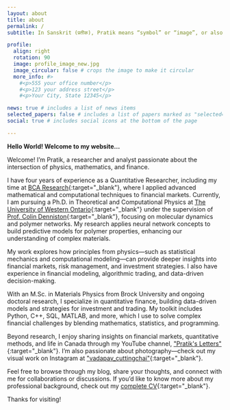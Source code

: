 ```yaml
---
layout: about
title: about
permalink: /
subtitle: In Sanskrit (प्रतीक), Pratik means “symbol” or “image”, or also conveys the idea of representation, or emblem. #<a href='#'>Affiliations</a>. Address. Contacts. Moto. Etc.

profile:
  align: right
  rotation: 90
  image: profile_image_new.jpg
  image_circular: false # crops the image to make it circular
  more_info: #>
    #<p>555 your office number</p>
    #<p>123 your address street</p>
    #<p>Your City, State 12345</p>

news: true # includes a list of news items
selected_papers: false # includes a list of papers marked as "selected={true}"
social: true # includes social icons at the bottom of the page

---
```


**Hello World! Welcome to my website…**

Welcome! I’m Pratik, a researcher and analyst passionate about the intersection of physics, mathematics, and finance.

I have four years of experience as a Quantitative Researcher, including my time at [BCA Research](https://www.bcaresearch.com/){:target="_blank"}, where I applied advanced mathematical and computational techniques to financial markets. Currently, I am pursuing a Ph.D. in Theoretical and Computational Physics at [The University of Western Ontario](https://www.physics.uwo.ca/people/graduate_students/index.html){:target="_blank"} under the supervision of [Prof. Colin Denniston](https://www.physics.uwo.ca/people/faculty_web_pages/denniston.html){:target="_blank"}, focusing on molecular dynamics and polymer networks. My research applies neural network concepts to build predictive models for polymer properties, enhancing our understanding of complex materials.

My work explores how principles from physics—such as statistical mechanics and computational modeling—can provide deeper insights into financial markets, risk management, and investment strategies. I also have experience in financial modeling, algorithmic trading, and data-driven decision-making.

With an M.Sc. in Materials Physics from Brock University and ongoing doctoral research, I specialize in quantitative finance, building data-driven models and strategies for investment and trading. My toolkit includes Python, C++, SQL, MATLAB, and more, which I use to solve complex financial challenges by blending mathematics, statistics, and programming.

Beyond research, I enjoy sharing insights on financial markets, quantitative methods, and life in Canada through my YouTube channel, ["Pratik's Letters"](https://www.youtube.com/c/PratiksLetters){:target="_blank"}. I’m also passionate about photography—check out my visual work on Instagram at ["vadapav_cuttingchai"](https://www.instagram.com/vadapav_cuttingchai/){:target="_blank"}.

Feel free to browse through my blog, share your thoughts, and connect with me for collaborations or discussions. If you’d like to know more about my professional background, check out my [complete CV](/assets/pdf/Pratik-Resume.pdf){:target="_blank"}.

Thanks for visiting!

<!-- 
Hello World! Welcome to my website...

Hi, this is Pratik! Currently working as a Quantitative Researcher at [BCA Research](https://www.bcaresearch.com/).
I am a theoretical physicist by education and enthusiastic and curious about the implementation of laws of physics 
and tools in mathematics in the realm of finance and economics.

Academically speaking I completed my M.Sc. in Materials Physics from Brock University. I like to learn 
computer programming as it helps me to visuallise, pratically implement concepts from physics and mathematics. 
Currently I am involved in researching strategies and building models for investment and trading based on ideas from mathematics and statistics. If you'd like to know more about 
me please view my [Complete CV](/assets/pdf/Pratik-Resume-website.pdf){:target="_blank"}.

I live in Canada and also make videos on my life in Canada. You can go and check out my YouTube 
channel - ["Pratik's Letters"](https://www.youtube.com/c/PratiksLetters){:target="_blank"}. You can also check out 
my photography on my Intagram handle ["vadapav_cuttingchai"](https://www.instagram.com/vadapav_cuttingchai/){:target="_blank"}.

Also, explore my blogs and feel free to comment your views and suggest new ideas on which you'd like 
me to talk about. -->
